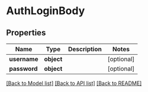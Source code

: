 # AuthLoginBody

## Properties
Name | Type | Description | Notes
------------ | ------------- | ------------- | -------------
**username** | **object** |  | [optional] 
**password** | **object** |  | [optional] 

[[Back to Model list]](../README.md#documentation-for-models) [[Back to API list]](../README.md#documentation-for-api-endpoints) [[Back to README]](../README.md)

